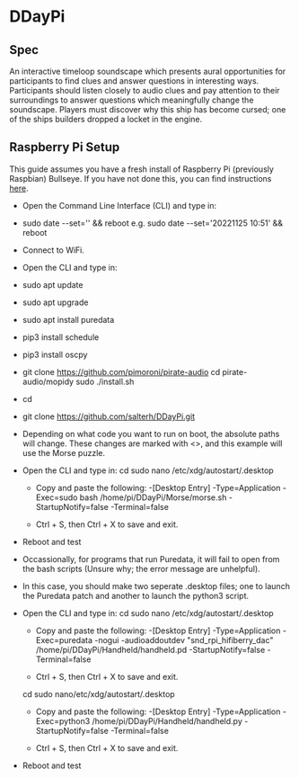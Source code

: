 # DDayPi

## Spec 

An interactive timeloop soundscape which presents aural opportunities for participants to find clues and answer questions in interesting ways. Participants should listen closely to audio clues and pay attention to their surroundings to answer questions which meaningfully change the soundscape. Players must discover why this ship has become cursed; one of the ships builders dropped a locket in the engine.

## Raspberry Pi Setup
This guide assumes you have a fresh install of Raspberry Pi (previously Raspbian) Bullseye. If you have not done this, you can find instructions [here](https://www.raspberrypi.com/software/).

- Open the Command Line Interface (CLI) and type in:
- sudo date --set='<year month day hour:minute>' && reboot
	e.g. sudo date --set='20221125 10:51' && reboot

- Connect to WiFi. 

- Open the CLI and type in:
- sudo apt update
- sudo apt upgrade
- sudo apt install puredata
- pip3 install schedule
- pip3 install oscpy
- git clone https://github.com/pimoroni/pirate-audio 
  cd pirate-audio/mopidy
  sudo ./install.sh
- cd
- git clone https://github.com/salterh/DDayPi.git

- Depending on what code you want to run on boot, the absolute paths will change. These changes are marked with <>, and this example will use the Morse puzzle.
- Open the CLI and type in:
	cd
	sudo nano /etc/xdg/autostart/<morse>.desktop
	
	- Copy and paste the following:
		-[Desktop Entry]
		-Type=Application
		-Exec=sudo bash /home/pi/DDayPi/Morse/morse.sh
		-StartupNotify=false
		-Terminal=false

	- Ctrl + S, then Ctrl + X to save and exit.

- Reboot and test

- Occassionally, for programs that run Puredata, it will fail to open from the bash scripts (Unsure why; the error message are unhelpful). 
- In this case, you should make two seperate .desktop files; one to launch the Puredata patch and another to launch the python3 script.
- Open the CLI and type in:
	cd
	sudo nano /etc/xdg/autostart/<handheld>.desktop

	- Copy and paste the following:
		-[Desktop Entry]
		-Type=Application
		-Exec=puredata -nogui -audioaddoutdev "snd_rpi_hifiberry_dac" /home/pi/DDayPi/Handheld/handheld.pd
		-StartupNotify=false
		-Terminal=false

	- Ctrl + S, then Ctrl + X to save and exit.

	cd
	sudo nano/etc/xdg/autostart/<handheldPy>.desktop
	
	- Copy and paste the following: 
		-[Desktop Entry]
		-Type=Application
		-Exec=python3 /home/pi/DDayPi/Handheld/handheld.py
		-StartupNotify=false
		-Terminal=false

	- Ctrl + S, then Ctrl + X to save and exit.

- Reboot and test
